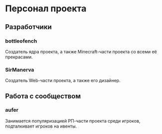 # Персонал проекта

## Разработчики

### bottleofench

Создатель ядра проекта, а также Minecraft-части проекта со всеми её прекрасами.

### SirManerva

Создатель Web-части проекта, а также его дизайнер.

## Работа с сообществом

### aufer

Занимается популяризацией РП-части проекта среди игроков, подталкивает игроков на ивенты.